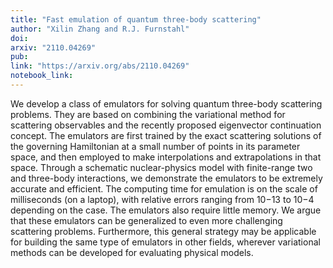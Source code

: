 ```yaml
---
title: "Fast emulation of quantum three-body scattering"
author: "Xilin Zhang and R.J. Furnstahl"
doi:
arxiv: "2110.04269"
pub:
link: "https://arxiv.org/abs/2110.04269"
notebook_link:
---
```


We develop a class of emulators for solving quantum three-body scattering problems. They are based on combining the variational method for scattering observables and the recently proposed eigenvector continuation concept. The emulators are first trained by the exact scattering solutions of the governing Hamiltonian at a small number of points in its parameter space, and then employed to make interpolations and extrapolations in that space. Through a schematic nuclear-physics model with finite-range two and three-body interactions, we demonstrate the emulators to be extremely accurate and efficient. The computing time for emulation is on the scale of milliseconds (on a laptop), with relative errors ranging from 10−13 to 10−4 depending on the case. The emulators also require little memory. We argue that these emulators can be generalized to even more challenging scattering problems. Furthermore, this general strategy may be applicable for building the same type of emulators in other fields, wherever variational methods can be developed for evaluating physical models.
